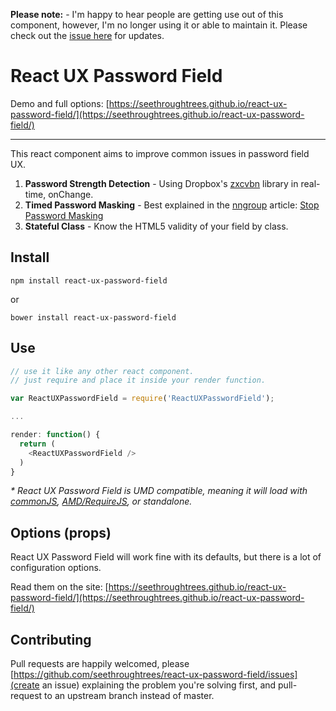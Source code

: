 **Please note:** - I'm happy to hear people are getting use out of this component, however, I'm no longer using it or able to maintain it.  Please check out the [issue here](https://github.com/seethroughtrees/react-ux-password-field/issues/44) for updates.

React UX Password Field
=============

Demo and full options: [https://seethroughtrees.github.io/react-ux-password-field/](https://seethroughtrees.github.io/react-ux-password-field/)

* * *

This react component aims to improve common issues in password field UX.

1.  **Password Strength Detection** - Using Dropbox's [zxcvbn](https://blogs.dropbox.com/tech/2012/04/zxcvbn-realistic-password-strength-estimation/) library in real-time, onChange.
2.  **Timed Password Masking** - Best explained in the [nngroup](http://www.nngroup.com/articles/stop-password-masking/) article: [Stop Password Masking](http://www.nngroup.com/articles/stop-password-masking/)
3.  **Stateful Class** - Know the HTML5 validity of your field by class.

## Install

```npm install react-ux-password-field```

or

```bower install react-ux-password-field```

## Use

``` javascript
// use it like any other react component.
// just require and place it inside your render function.

var ReactUXPasswordField = require('ReactUXPasswordField');

...

render: function() {
  return (
    <ReactUXPasswordField />
  )
}
```

_* React UX Password Field is UMD compatible, meaning it will load with
[commonJS](http://wiki.commonjs.org/wiki/CommonJS), [AMD/RequireJS](http://requirejs.org/), or standalone._

## Options (props)

React UX Password Field will work fine with its defaults, but there is a lot
of configuration options.

Read them on the site: [https://seethroughtrees.github.io/react-ux-password-field/](https://seethroughtrees.github.io/react-ux-password-field/)

## Contributing

Pull requests are happily welcomed, please [https://github.com/seethroughtrees/react-ux-password-field/issues](create an issue) explaining the problem you're solving first, and pull-request to an upstream branch instead of master.
